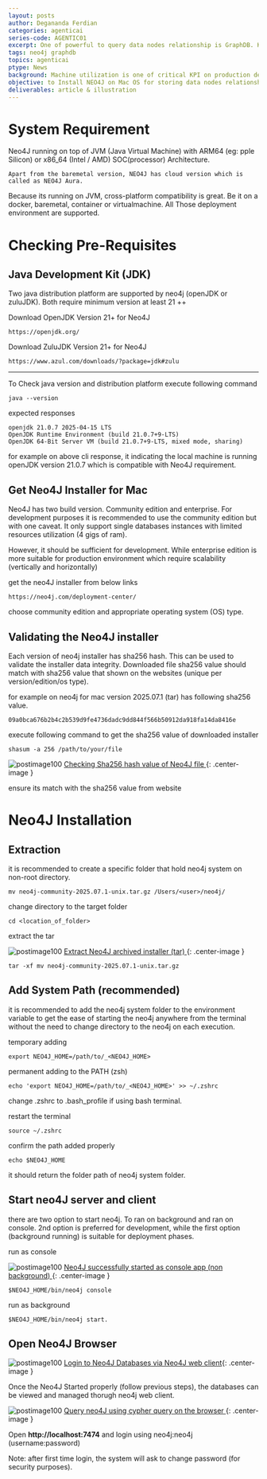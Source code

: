 ```yaml
---
layout: posts
author: Degananda Ferdian
categories: agenticai
series-code: AGENTIC01
excerpt: One of powerful to query data nodes relationship is GraphDB. Known for the best tools to finding root cause analysis. 
tags: neo4j graphdb
topics: agenticai
ptype: News
background: Machine utilization is one of critical KPI on production department. If machine is breakdown, whole production chain will be delayed. Resulting in revenue loss.
objective: to Install NEO4J on Mac OS for storing data nodes relationship at graph DB, so its can be further analyzed to find root cause analysis (RCA).
deliverables: article & illustration
---
```


# System Requirement

Neo4J running on top of JVM (Java Virtual Machine) with ARM64 (eg: pple Silicon) or x86_64 (Intel / AMD) SOC(processor) Architecture.

    Apart from the baremetal version, NEO4J has cloud version which is called as NEO4J Aura.

Because its running on JVM, cross-platform compatibility is great. Be it on a docker, baremetal, container or virtualmachine. All Those deployment environment are supported.

# Checking Pre-Requisites

## Java Development Kit (JDK)

Two java distribution platform are supported by neo4j (openJDK or zuluJDK). Both require minimum version at least 21 ++

Download OpenJDK Version 21+ for Neo4J

    https://openjdk.org/

Download ZuluJDK Version 21+ for Neo4J

    https://www.azul.com/downloads/?package=jdk#zulu

<hr />

To Check java version and distribution platform execute following command

    java --version

expected responses

```
openjdk 21.0.7 2025-04-15 LTS
OpenJDK Runtime Environment (build 21.0.7+9-LTS)
OpenJDK 64-Bit Server VM (build 21.0.7+9-LTS, mixed mode, sharing)
```

for example on above cli response, it indicating the local machine is running openJDK version 21.0.7 which is compatible with Neo4J requirement.

## Get Neo4J Installer for Mac

Neo4J has two build version. Community edition and enterprise. For development purposes it is recommended to use the community edition but with one caveat. It only support single databases instances with limited resources utilization (4 gigs of ram).

However, it should be sufficient for development. While enterprise edition is more suitable for production environment which require scalability (vertically and horizontally)

get the neo4J installer from below links

    https://neo4j.com/deployment-center/

choose community edition and appropriate operating system (OS) type.

## Validating the Neo4J installer

Each version of neo4j installer has sha256 hash. This can be used to validate the installer data integrity. Downloaded file sha256 value should match with sha256 value that shown on the websites (unique per version/edition/os type).

for example on neo4j for mac version 2025.07.1 (tar) has following sha256 value.

    09a0bca676b2b4c2b539d9fe4736dadc9dd844f566b50912da918fa14da8416e

execute following command to get the sha256 value of downloaded installer

    shasum -a 256 /path/to/your/file

![postimage100](/assets/images/2025-08/neo1.jpg)
[Checking Sha256 hash value of Neo4J file ](/assets/images/2025-08/neo1.jpg){: .center-image }


ensure its match with the sha256 value from website

# Neo4J Installation

## Extraction

it is recommended to create a specific folder that hold neo4j system on non-root directory.

    mv neo4j-community-2025.07.1-unix.tar.gz /Users/<user>/neo4j/

change directory to the target folder

    cd <location_of_folder>

extract the tar

![postimage100](/assets/images/2025-08/neo2.jpg)
[Extract Neo4J archived installer (tar) ](/assets/images/2025-08/neo2.jpg){: .center-image }

    tar -xf mv neo4j-community-2025.07.1-unix.tar.gz

## Add System Path (recommended)

it is recommended to add the neo4j system folder to the environment variable to get the ease of starting the neo4j anywhere from the terminal without the need to change directory to the neo4j on each execution.

temporary adding

    export NEO4J_HOME=/path/to/_<NEO4J_HOME> 

permanent adding to the PATH (zsh)

    echo 'export NEO4J_HOME=/path/to/_<NEO4J_HOME>' >> ~/.zshrc

change .zshrc to .bash_profile if using bash terminal.

restart the terminal

    source ~/.zshrc

confirm the path added properly

    echo $NEO4J_HOME

it should return the folder path of neo4j system folder.

## Start neo4J server and client

there are two option to start neo4j. To ran on background and ran on console. 2nd option is preferred for development, while the first option (background running) is suitable for deployment phases.

run as console

![postimage100](/assets/images/2025-08/neo3.jpg)
[Neo4J successfully started as console app (non background) ](/assets/images/2025-08/neo3.jpg){: .center-image }

    $NEO4J_HOME/bin/neo4j console

run as background

    $NEO4J_HOME/bin/neo4j start.

## Open Neo4J Browser

![postimage100](/assets/images/2025-08/neo4.jpg)
[Login to Neo4J Databases via Neo4J web client](/assets/images/2025-08/neo4.jpg){: .center-image }

Once the Neo4J Started properly (follow previous steps), the databases can be viewed and managed thorugh neo4j web client.

![postimage100](/assets/images/2025-08/neo5.jpg)
[Query neo4J using cypher query on the browser ](/assets/images/2025-08/neo5.jpg){: .center-image }

Open **http://localhost:7474** and login using neo4j:neo4j (username:password)

Note: after first time login, the system will ask to change password (for security purposes).



